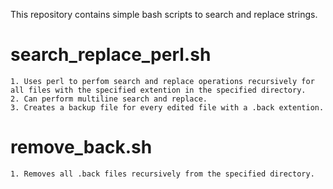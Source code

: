This repository contains simple bash scripts to search and replace strings.

# search_replace_perl.sh #
	1. Uses perl to perfom search and replace operations recursively for all files with the specified extention in the specified directory.
	2. Can perform multiline search and replace.
	3. Creates a backup file for every edited file with a .back extention.

# remove_back.sh #
	1. Removes all .back files recursively from the specified directory.
